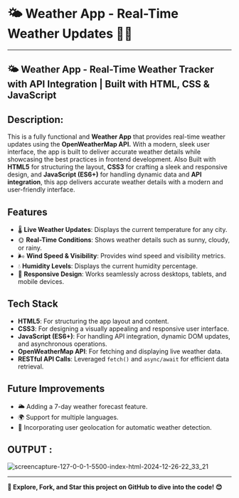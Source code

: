 # 🌤️ Weather App - Real-Time Weather Updates 🌈✨
---
## 🌤️ Weather App - Real-Time Weather Tracker with API Integration | Built with HTML, CSS & JavaScript

## Description:
This is a fully functional and **Weather App** that provides real-time weather updates using the **OpenWeatherMap API.** With a modern, sleek user interface, the app is built to deliver accurate weather details while showcasing the best practices in frontend development. Also Built with **HTML5** for structuring the layout, **CSS3** for crafting a sleek and responsive design, and **JavaScript (ES6+)** for handling dynamic data and **API integration**, this app delivers accurate weather details with a modern and user-friendly interface.

## Features
- 🌡️ **Live Weather Updates**: Displays the current temperature for any city.
- 🌞 **Real-Time Conditions**: Shows weather details such as sunny, cloudy, or rainy.
- 🌬️ **Wind Speed & Visibility**: Provides wind speed and visibility metrics.
- 💧 **Humidity Levels**: Displays the current humidity percentage.
- 🌈 **Responsive Design**: Works seamlessly across desktops, tablets, and mobile devices.

## Tech Stack
- **HTML5**: For structuring the app layout and content.
- **CSS3**: For designing a visually appealing and responsive user interface.
- **JavaScript (ES6+)**: For handling API integration, dynamic DOM updates, and asynchronous operations.
- **OpenWeatherMap API**: For fetching and displaying live weather data.
- **RESTful API Calls**: Leveraged `fetch()` and `async/await` for efficient data retrieval.

## Future Improvements
- 🌥️ Adding a 7-day weather forecast feature.
- 🌍 Support for multiple languages.
- 📍 Incorporating user geolocation for automatic weather detection.

## OUTPUT :
![screencapture-127-0-0-1-5500-index-html-2024-12-26-22_33_21](https://github.com/user-attachments/assets/ffb9a8ef-934f-4b7c-b9ec-51beb0ea86f6)

---
**🌟 Explore, Fork, and Star this project on GitHub to dive into the code! 😊**
